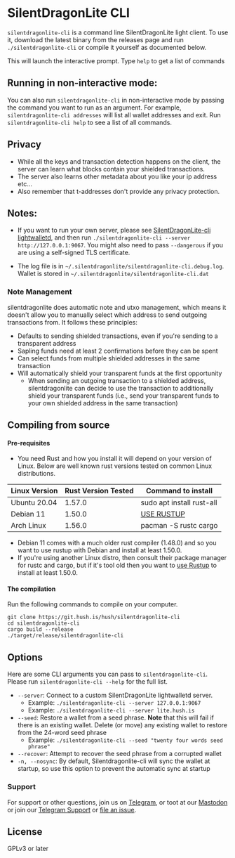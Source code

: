 # SilentDragonLite CLI

`silentdragonlite-cli` is a command line SilentDragonLite light client. To use it, download the latest binary from the releases page and run `./silentdragonlite-cli` or compile it yourself as documented below.

This will launch the interactive prompt. Type `help` to get a list of commands

## Running in non-interactive mode:
You can also run `silentdragonlite-cli` in non-interactive mode by passing the command you want to run as an argument. For example, `silentdragonlite-cli addresses` will list all wallet addresses and exit. 
Run `silentdragonlite-cli help` to see a list of all commands. 

## Privacy 
* While all the keys and transaction detection happens on the client, the server can learn what blocks contain your shielded transactions.
* The server also learns other metadata about you like your ip address etc...
* Also remember that t-addresses don't provide any privacy protection.

## Notes:
* If you want to run your own server, please see [SilentDragonLite-cli lightwalletd](https://git.hush.is/hush/lightwalletd), and then run `./silentdragonlite-cli --server http://127.0.0.1:9067`. You might also need to pass `--dangerous` if you are using a self-signed TLS certificate.

* The log file is in `~/.silentdragonlite/silentdragonlite-cli.debug.log`. Wallet is stored in `~/.silentdragonlite/silentdragonlite-cli.dat`

### Note Management
silentdragonlite does automatic note and utxo management, which means it doesn't allow you to manually select which address to send outgoing transactions from. It follows these principles:
* Defaults to sending shielded transactions, even if you're sending to a transparent address
* Sapling funds need at least 2 confirmations before they can be spent
* Can select funds from multiple shielded addresses in the same transaction
* Will automatically shield your transparent funds at the first opportunity
    * When sending an outgoing transaction to a shielded address, silentdragonlite can decide to use the transaction to additionally shield your transparent funds (i.e., send your transparent funds to your own shielded address in the same transaction)

## Compiling from source

#### Pre-requisites

* You need Rust and how you install it will depend on your version of Linux. Below are well known rust versions tested on common Linux distributions.

| Linux Version | Rust Version Tested | Command to install  |
|---------------|--------|---------------------------|
| Ubuntu 20.04  | 1.57.0 | sudo apt install rust-all |
| Debian 11     | 1.50.0 | [USE RUSTUP](https://www.rust-lang.org/tools/install) |
| Arch Linux    | 1.56.0 | pacman -S rustc cargo     |

* Debian 11 comes with a much older rust compiler (1.48.0) and so you want to use rustup with Debian and install at least 1.50.0.
* If you're using another Linux distro, then consult their package manager for rustc and cargo, but if it's tool old then you want to [use Rustup](https://www.rust-lang.org/tools/install) to install at least 1.50.0.

#### The compilation

Run the following commands to compile on your computer.

```shell script
git clone https://git.hush.is/hush/silentdragonlite-cli
cd silentdragonlite-cli
cargo build --release
./target/release/silentdragonlite-cli
```

## Options
Here are some CLI arguments you can pass to `silentdragonlite-cli`. Please run `silentdragonlite-cli --help` for the full list.

* `--server`: Connect to a custom SilentDragonLite lightwalletd server. 
    * Example: `./silentdragonlite-cli --server 127.0.0.1:9067`
    * Example: `./silentdragonlite-cli --server lite.hush.is`
* `--seed`: Restore a wallet from a seed phrase. **Note** that this will fail if there is an existing wallet. Delete (or move) any existing wallet to restore from the 24-word seed phrase
    * Example: `./silentdragonlite-cli --seed "twenty four words seed phrase"`
 * `--recover`: Attempt to recover the seed phrase from a corrupted wallet
* `-n, --nosync`: By default, Silentdragonlite-cli will sync the wallet at startup, so use this option to prevent the automatic sync at startup

### Support

For support or other questions, join us on [Telegram](https://hush.is/telegram), or toot at our [Mastodon](https://fosstodon.org/@myhushteam) or join our [Telegram Support](https://hush.is/telegram_support) or [file an issue](https://git.hush.is/hush/silentdragonlite-cli/issues).


## License

GPLv3 or later
